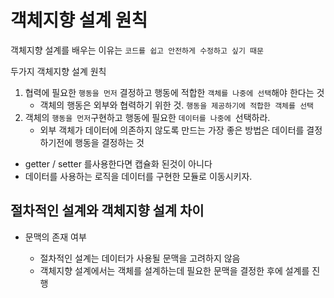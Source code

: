 # 객체지향 설계 원칙

객체지향 설계를 배우는 이유는 `코드를 쉽고 안전하게 수정하고 싶기 때문`

두가지 객체지향 설계 원칙

1. 협력에 필요한 `행동을 먼저` 결정하고 행동에 적합한 `객체를 나중에 선택`해야 한다는 것
    - 객체의 행동은 외부와 협력하기 위한 것. `행동을 제공하기에 적합한 객체를 선택`
2. 객체의 `행동을 먼저`구현하고 행동에 필요한 `데이터를 나중에 `선택하라.
    - 외부 객체가 데이터에 의존하지 않도록 만드는 가장 좋은 방법은 데이터를 결정하기전에 행동을 결정하는 것

-   getter / setter 를사용한다면 캡슐화 된것이 아니다
-   데이터를 사용하는 로직을 데이터를 구현한 모듈로 이동시키자.

## 절차적인 설계와 객체지향 설계 차이

-   문맥의 존재 여부

    -   절차적인 설계는 데이터가 사용될 문맥을 고려하지 않음
    -   객체지향 설계에서는 객체를 설계하는데 필요한 문맥을 결정한 후에 설계를 진행
